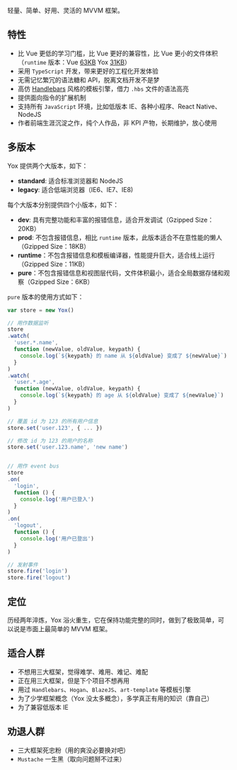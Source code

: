 轻量、简单、好用、灵活的 MVVM 框架。

## 特性

* 比 Vue 更低的学习门槛，比 Vue 更好的兼容性，比 Vue 更小的文件体积（`runtime` 版本：Vue [63KB](https://github.com/vuejs/vue/blob/dev/dist/vue.runtime.min.js) Yox [31KB](https://github.com/yoxjs/yox/blob/master/dist/standard/runtime/yox.min.js)）
* 采用 `TypeScript` 开发，带来更好的工程化开发体验
* 无需记忆繁冗的语法糖和 API，脱离文档开发不是梦
* 高仿 [Handlebars](http://handlebarsjs.com/) 风格的模板引擎，借力 `.hbs` 文件的语法高亮
* 提供面向指令的扩展机制
* 支持所有 `JavaScript` 环境，比如低版本 IE、各种小程序、React Native、NodeJS
* 作者前端生涯沉淀之作，纯个人作品，非 KPI 产物，长期维护，放心使用

## 多版本

Yox 提供两个大版本，如下：

* **standard**: 适合标准浏览器和 NodeJS
* **legacy**: 适合低端浏览器（IE6、IE7、IE8)

每个大版本分别提供四个小版本，如下：

* **dev**: 具有完整功能和丰富的报错信息，适合开发调试（Gzipped Size：20KB）
* **prod**: 不包含报错信息，相比 `runtime` 版本，此版本适合不在意性能的懒人（Gzipped Size：18KB）
* **runtime**：不包含报错信息和模板编译器，性能提升巨大，适合线上运行（Gzipped Size：11KB）
* **pure**：不包含报错信息和视图层代码，文件体积最小，适合全局数据存储和观察（Gzipped Size：6KB）

`pure` 版本的使用方式如下：

```js
var store = new Yox()

// 用作数据监听
store
.watch(
  'user.*.name',
  function (newValue, oldValue, keypath) {
    console.log(`${keypath} 的 name 从 ${oldValue} 变成了 ${newValue}`)
  }
)
.watch(
  'user.*.age',
  function (newValue, oldValue, keypath) {
    console.log(`${keypath} 的 age 从 ${oldValue} 变成了 ${newValue}`)
  }
)

// 覆盖 id 为 123 的所有用户信息
store.set('user.123', { ... })

// 修改 id 为 123 的用户的名称
store.set('user.123.name', 'new name')


// 用作 event bus
store
.on(
  'login',
  function () {
    console.log('用户已登入')
  }
)
.on(
  'logout',
  function () {
    console.log('用户已登出')
  }
)

// 发射事件
store.fire('login')
store.fire('logout')
```

## 定位

历经两年淬炼，Yox 浴火重生，它在保持功能完整的同时，做到了极致简单，可以说是市面上最简单的 MVVM 框架。

## 适合人群

* 不想用三大框架，觉得难学、难用、难记、难配
* 正在用三大框架，但是下个项目不想再用
* 用过 `Handlebars`、`Hogan`、`BlazeJS`、`art-template` 等模板引擎
* 为了少学框架概念（Yox 没太多概念），多学真正有用的知识（靠自己）
* 为了兼容低版本 IE

## 劝退人群

* 三大框架死忠粉（用的爽没必要换对吧）
* `Mustache` 一生黑（取向问题掰不过来）